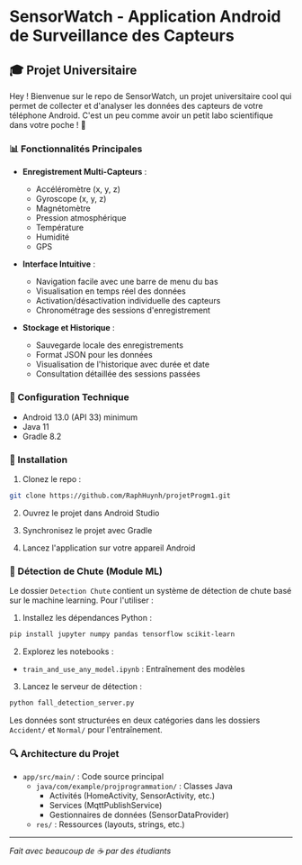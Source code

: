 # SensorWatch - Application Android de Surveillance des Capteurs

## 🎓 Projet Universitaire
Hey ! Bienvenue sur le repo de SensorWatch, un projet universitaire cool qui permet de collecter et d'analyser les données des capteurs de votre téléphone Android. C'est un peu comme avoir un petit labo scientifique dans votre poche ! 📱

### 📊 Fonctionnalités Principales

- **Enregistrement Multi-Capteurs** :
  - Accéléromètre (x, y, z)
  - Gyroscope (x, y, z)
  - Magnétomètre
  - Pression atmosphérique
  - Température
  - Humidité
  - GPS

- **Interface Intuitive** :
  - Navigation facile avec une barre de menu du bas
  - Visualisation en temps réel des données
  - Activation/désactivation individuelle des capteurs
  - Chronométrage des sessions d'enregistrement

- **Stockage et Historique** :
  - Sauvegarde locale des enregistrements
  - Format JSON pour les données
  - Visualisation de l'historique avec durée et date
  - Consultation détaillée des sessions passées

### 🔧 Configuration Technique

- Android 13.0 (API 33) minimum
- Java 11
- Gradle 8.2

### 📱 Installation

1. Clonez le repo :
```bash
git clone https://github.com/RaphHuynh/projetProgm1.git
```

2. Ouvrez le projet dans Android Studio

3. Synchronisez le projet avec Gradle

4. Lancez l'application sur votre appareil Android

### 🤖 Détection de Chute (Module ML)

Le dossier `Detection Chute` contient un système de détection de chute basé sur le machine learning. Pour l'utiliser :

1. Installez les dépendances Python :
```bash
pip install jupyter numpy pandas tensorflow scikit-learn
```

2. Explorez les notebooks :
- `train_and_use_any_model.ipynb` : Entraînement des modèles

3. Lancez le serveur de détection :
```bash
python fall_detection_server.py
```

Les données sont structurées en deux catégories dans les dossiers `Accident/` et `Normal/` pour l'entraînement.

### 🔍 Architecture du Projet

- `app/src/main/` : Code source principal
  - `java/com/example/projprogrammation/` : Classes Java
    - Activités (HomeActivity, SensorActivity, etc.)
    - Services (MqttPublishService)
    - Gestionnaires de données (SensorDataProvider)
  - `res/` : Ressources (layouts, strings, etc.)

---
*Fait avec beaucoup de ☕ par des étudiants*
